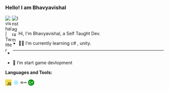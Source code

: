  ### Hello! I am Bhavyavishal


<a href="https://twitter.com/bhavyavishal1">
  <img align="left" alt="vishal | Twitter" width="21px" src="https://seeklogo.com/images/T/twitter-logo-A84FE9258E-seeklogo.com.png" />
</a> 
<a href="https://www.instagram.com/xortgamedevs/">
  <img align="left" alt="Instagram" width="21px" src="https://seeklogo.com/images/I/instagram-new-2016-logo-D9D42A0AD4-seeklogo.com.png" />
</a> 
<br />
<br />

Hi, I'm  Bhavyavishal, a Self Taught Dev.

 
- 🍓🍓 I’m currently learning  c# , unity.
- _________________________________________
- 👯 I’m start game devlopment
 

**Languages and Tools:**  

<code><img height="20" src="https://raw.githubusercontent.com/github/explore/80688e429a7d4ef2fca1e82350fe8e3517d3494d/topics/javascript/javascript.png"></code>
<code><img height="20" src="https://raw.githubusercontent.com/github/explore/80688e429a7d4ef2fca1e82350fe8e3517d3494d/topics/react/react.png"></code>
<code><img height="20" src="https://raw.githubusercontent.com/github/explore/80688e429a7d4ef2fca1e82350fe8e3517d3494d/topics/unity/unity.png"></code>
 <code><img height="20" src="https://raw.githubusercontent.com/github/explore/80688e429a7d4ef2fca1e82350fe8e3517d3494d/topics/csharp/csharp.png"></code>
 
 
 
 
